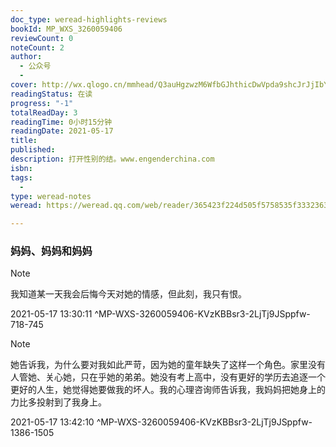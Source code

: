 ```yaml
---
doc_type: weread-highlights-reviews
bookId: MP_WXS_3260059406
reviewCount: 0
noteCount: 2
author:
  - 公众号
  - 
cover: http://wx.qlogo.cn/mmhead/Q3auHgzwzM6WfbGJhthicDwVpda9shcJrJjIbYQJFVlfobfQfNDRyRQ/0
readingStatus: 在读
progress: "-1"
totalReadDay: 3
readingTime: 0小时15分钟
readingDate: 2021-05-17
title: 
published: 
description: 打开性别的结。www.engenderchina.com
isbn: 
tags:
  - 
type: weread-notes
weread: https://weread.qq.com/web/reader/365423f224d505f5758535f33323630303539343036063

---
```



### 妈妈、妈妈和妈妈

> [!NOTE] 
> 我知道某一天我会后悔今天对她的情感，但此刻，我只有恨。
> 
> 2021-05-17 13:30:11 ^MP-WXS-3260059406-KVzKBBsr3-2LjTj9JSppfw-718-745

> [!NOTE] 
> 她告诉我，为什么要对我如此严苛，因为她的童年缺失了这样一个角色。家里没有人管她、关心她，只在乎她的弟弟。她没有考上高中，没有更好的学历去追逐一个更好的人生，她觉得她要做我的坏人。我的心理咨询师告诉我，我妈妈把她身上的力比多投射到了我身上。
> 
> 2021-05-17 13:42:10 ^MP-WXS-3260059406-KVzKBBsr3-2LjTj9JSppfw-1386-1505

